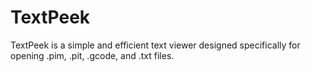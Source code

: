 # TextPeek
TextPeek is a simple and efficient text viewer designed specifically for opening .pim, .pit, .gcode, and .txt files.
